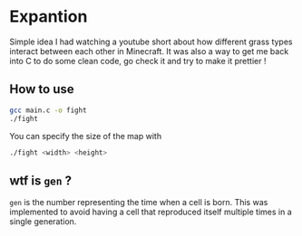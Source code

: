 # Expantion

Simple idea I had watching a youtube short about how different grass types interact between each other in Minecraft. It was also a way to get me back into C to do some clean code, go check it and try to make it prettier ! 

## How to use
```bash
gcc main.c -o fight
./fight
```
You can specify the size of the map with
```bash
./fight <width> <height> 
```

## wtf is `gen` ?
`gen` is the number representing the time when a cell is born. This was implemented to avoid having a cell that reproduced itself multiple times in a single generation.

